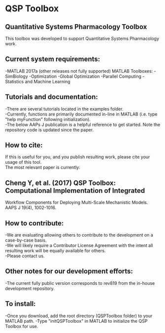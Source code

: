 QSP Toolbox
=============
Quantitative Systems Pharmacology Toolbox
-------------

This toolbox was developed to support Quantitative Systems Pharmacology work.

## Current system requirements:
-MATLAB 2017a (other releases not fully supported)
 MATLAB Toolboxes:
  -SimBiology
  -Optimization
  -Global Optimization
  -Parallel Computing
  -Statistics and Machine Learning

## Tutorials and documentation:
-There are several tutorials located in the examples folder.  
-Currently, functions are primarily documented in-line in MATLAB (i.e. type "help myFunction" following initialization).  
-The below AAPs J publication is a helpful reference to get started.  Note the repository code is updated since the paper.

## How to cite:
If this is useful for you, and you publish resulting work, please cite your usage of this tool.  
The most relevant paper is currently:

## Cheng Y, et al. (2017) QSP Toolbox: Computational Implementation of Integrated 
Workflow Components for Deploying Multi-Scale Mechanistic Models.  AAPS J 19(4), 1002-1016.

## How to contribute:
-We are evaluating allowing others to contribute to the development on a case-by-case basis.  
-We will likely require a Contributor License Agreement with the intent all resulting work will be equally available for others.  
-Please contact us.

## Other notes for our development efforts:
-The current fully public version corresponds to rev819 from the in-house development repository.

## To install:
-Once you download, add the root directory (QSPToolbox folder) to your MATLAB path.
-Type "initQSPToolbox" in MATLAB to initialize the QSP Toolbox for use.

